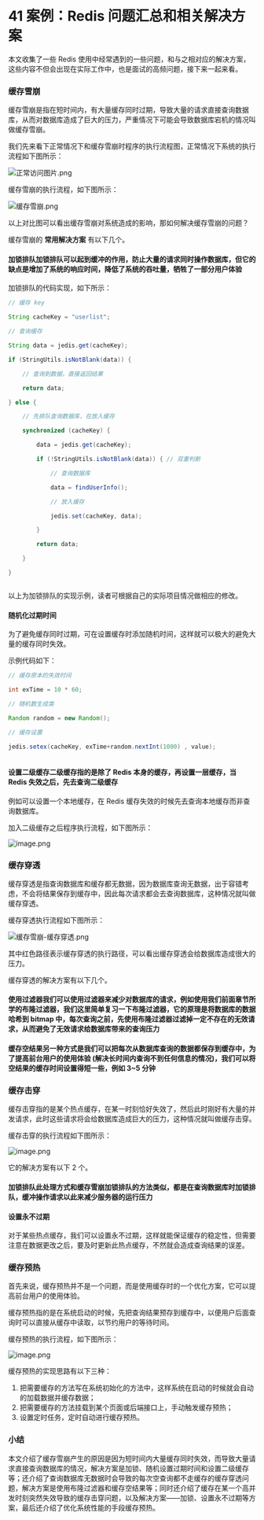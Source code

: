 41 案例：Redis 问题汇总和相关解决方案
=======================

本文收集了一些 Redis 使用中经常遇到的一些问题，和与之相对应的解决方案，这些内容不但会出现在实际工作中，也是面试的高频问题，接下来一起来看。

### 缓存雪崩

缓存雪崩是指在短时间内，有大量缓存同时过期，导致大量的请求直接查询数据库，从而对数据库造成了巨大的压力，严重情况下可能会导致数据库宕机的情况叫做缓存雪崩。

我们先来看下正常情况下和缓存雪崩时程序的执行流程图，正常情况下系统的执行流程如下图所示：

![正常访问图片.png](assets/babffe50-8ede-11ea-8e9a-9bc3d95576e7)

缓存雪崩的执行流程，如下图所示：

![缓存雪崩.png](assets/c7244bb0-8ede-11ea-a326-c7ef51ab79ae)

以上对比图可以看出缓存雪崩对系统造成的影响，那如何解决缓存雪崩的问题？

缓存雪崩的 **常用解决方案** 有以下几个。

#### **加锁排队**加锁排队可以起到缓冲的作用，防止大量的请求同时操作数据库，但它的缺点是增加了系统的响应时间，降低了系统的吞吐量，牺牲了一部分用户体验

加锁排队的代码实现，如下所示：

```java
// 缓存 key

String cacheKey = "userlist";

// 查询缓存

String data = jedis.get(cacheKey);

if (StringUtils.isNotBlank(data)) {

    // 查询到数据，直接返回结果

    return data;

} else {

    // 先排队查询数据库，在放入缓存

    synchronized (cacheKey) {

        data = jedis.get(cacheKey);

        if (!StringUtils.isNotBlank(data)) { // 双重判断

            // 查询数据库

            data = findUserInfo();

            // 放入缓存

            jedis.set(cacheKey, data);

        }

        return data;

    }

}



```

以上为加锁排队的实现示例，读者可根据自己的实际项目情况做相应的修改。

#### **随机化过期时间**

为了避免缓存同时过期，可在设置缓存时添加随机时间，这样就可以极大的避免大量的缓存同时失效。

示例代码如下：

```java
// 缓存原本的失效时间

int exTime = 10 * 60;

// 随机数生成类

Random random = new Random();

// 缓存设置

jedis.setex(cacheKey, exTime+random.nextInt(1000) , value);



```

#### **设置二级缓存**二级缓存指的是除了 Redis 本身的缓存，再设置一层缓存，当 Redis 失效之后，先去查询二级缓存

例如可以设置一个本地缓存，在 Redis 缓存失效的时候先去查询本地缓存而非查询数据库。

加入二级缓存之后程序执行流程，如下图所示：

![image.png](assets/dc14dc60-8ede-11ea-adbb-dd8e7664c503)

### 缓存穿透

缓存穿透是指查询数据库和缓存都无数据，因为数据库查询无数据，出于容错考虑，不会将结果保存到缓存中，因此每次请求都会去查询数据库，这种情况就叫做缓存穿透。

缓存穿透执行流程如下图所示：

![缓存雪崩-缓存穿透.png](assets/eb1fb8b0-8ede-11ea-8b41-0f0ef087610d)

其中红色路径表示缓存穿透的执行路径，可以看出缓存穿透会给数据库造成很大的压力。

缓存穿透的解决方案有以下几个。

#### **使用过滤器**我们可以使用过滤器来减少对数据库的请求，例如使用我们前面章节所学的布隆过滤器，我们这里简单复习一下布隆过滤器，它的原理是将数据库的数据哈希到 bitmap 中，每次查询之前，先使用布隆过滤器过滤掉一定不存在的无效请求，从而避免了无效请求给数据库带来的查询压力

#### **缓存空结果**另一种方式是我们可以把每次从数据库查询的数据都保存到缓存中，为了提高前台用户的使用体验 (解决长时间内查询不到任何信息的情况)，我们可以将空结果的缓存时间设置得短一些，例如 3~5 分钟

### 缓存击穿

缓存击穿指的是某个热点缓存，在某一时刻恰好失效了，然后此时刚好有大量的并发请求，此时这些请求将会给数据库造成巨大的压力，这种情况就叫做缓存击穿。

缓存击穿的执行流程如下图所示：

![image.png](assets/008b1eb0-8edf-11ea-bf74-150f7ff6235d)

它的解决方案有以下 2 个。

#### **加锁排队**此处理方式和缓存雪崩加锁排队的方法类似，都是在查询数据库时加锁排队，缓冲操作请求以此来减少服务器的运行压力

#### **设置永不过期**

对于某些热点缓存，我们可以设置永不过期，这样就能保证缓存的稳定性，但需要注意在数据更改之后，要及时更新此热点缓存，不然就会造成查询结果的误差。

### 缓存预热

首先来说，缓存预热并不是一个问题，而是使用缓存时的一个优化方案，它可以提高前台用户的使用体验。

缓存预热指的是在系统启动的时候，先把查询结果预存到缓存中，以便用户后面查询时可以直接从缓存中读取，以节约用户的等待时间。

缓存预热的执行流程，如下图所示：

![image.png](assets/10ce2ce0-8edf-11ea-a141-a13a4f8833dd)

缓存预热的实现思路有以下三种：

1. 把需要缓存的方法写在系统初始化的方法中，这样系统在启动的时候就会自动的加载数据并缓存数据；
2. 把需要缓存的方法挂载到某个页面或后端接口上，手动触发缓存预热；
3. 设置定时任务，定时自动进行缓存预热。

### 小结

本文介绍了缓存雪崩产生的原因是因为短时间内大量缓存同时失效，而导致大量请求直接查询数据库的情况，解决方案是加锁、随机设置过期时间和设置二级缓存等；还介绍了查询数据库无数据时会导致的每次空查询都不走缓存的缓存穿透问题，解决方案是使用布隆过滤器和缓存空结果等；同时还介绍了缓存在某一个高并发时刻突然失效导致的缓存击穿问题，以及解决方案——加锁、设置永不过期等方案，最后还介绍了优化系统性能的手段缓存预热。
